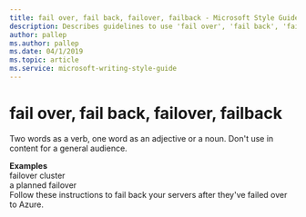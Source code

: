 ```yaml
---
title: fail over, fail back, failover, failback - Microsoft Style Guide
description: Describes guidelines to use 'fail over', 'fail back', 'failover', or 'failback' in Microsoft documents and provides alternate examples.
author: pallep
ms.author: pallep
ms.date: 04/1/2019
ms.topic: article
ms.service: microsoft-writing-style-guide
---
```


# fail over, fail back, failover, failback

Two words as a verb, one word as an adjective or a noun. Don't use in content for a general audience.

**Examples**  
failover cluster  
a planned failover  
Follow these instructions to fail back your servers after they've failed over to Azure.  
